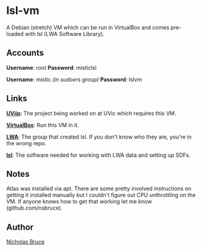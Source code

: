 # lsl-vm
A Debian (stretch) VM which can be run in VirtualBox and comes pre-loaded with lsl (LWA Software Library).


## Accounts
__Username__: root
__Password__: misticlsl

__Username__: mistic *(in sudoers group)*
__Password__: lslvm


## Links
[__UViip__](htps://github.com/mistic-lab/UViip): The project being worked on at UVic which requires this VM.

[__VirtualBox__](https://www.virtualbox.org/): Run this VM in it.

[__LWA__](http://www.phys.unm.edu/~lwa/index.html): The group that created lsl. If you don't know who they are, you're in the wrong repo.

[__lsl__](https://fornax.phys.unm.edu/lwa/trac/wiki): The software needed for working with LWA data and setting up SDFs.


## Notes
Atlas was installed via apt. There are some pretty involved instructions on getting it installed manually but I couldn't figure out CPU unthrottling on the VM. If anyone knows how to get that working let me know (github.com/nsbruce).

## Author
[Nicholas Bruce](https://github.com/nsbruce)